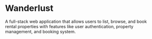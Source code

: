 # Wanderlust
A full-stack web application that allows users to list, browse, and book rental properties with features like user authentication, property management, and booking system.
